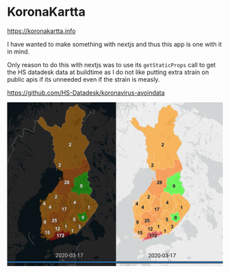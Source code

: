 # KoronaKartta

https://koronakartta.info

I have wanted to make something with nextjs and thus this app is one with it in mind.

Only reason to do this with nextjs was to use its `getStaticProps` call to get the HS datadesk data at buildtime as I do not like putting extra strain on public apis if its unneeded even if the strain is measly.

https://github.com/HS-Datadesk/koronavirus-avoindata

![preview](public/banner.png)
